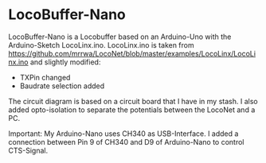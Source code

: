 # LocoBuffer-Nano

LocoBuffer-Nano is a Locobuffer based on an Arduino-Uno with the Arduino-Sketch LocoLinx.ino.
LocoLinx.ino is taken from https://github.com/mrrwa/LocoNet/blob/master/examples/LocoLinx/LocoLinx.ino and slightly modified:
- TXPin changed
- Baudrate selection added

The circuit diagram is based on a circuit board that I have in my stash.
I also added opto-isolation to separate the potentials between the LocoNet and a PC.

Important:
My Arduino-Nano uses CH340 as USB-Interface. I added a connection between Pin 9 of CH340 and D9 of Arduino-Nano to control CTS-Signal.
